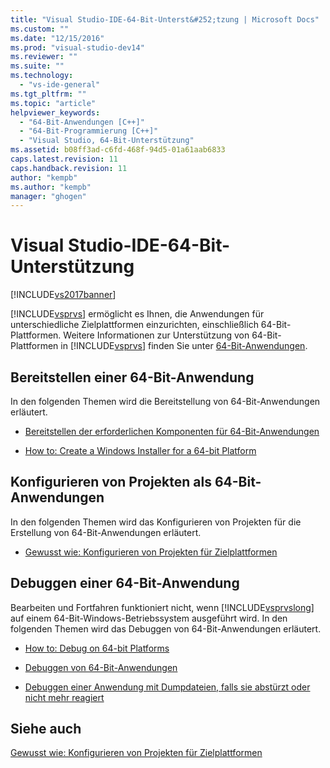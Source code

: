 ```yaml
---
title: "Visual Studio-IDE-64-Bit-Unterst&#252;tzung | Microsoft Docs"
ms.custom: ""
ms.date: "12/15/2016"
ms.prod: "visual-studio-dev14"
ms.reviewer: ""
ms.suite: ""
ms.technology: 
  - "vs-ide-general"
ms.tgt_pltfrm: ""
ms.topic: "article"
helpviewer_keywords: 
  - "64-Bit-Anwendungen [C++]"
  - "64-Bit-Programmierung [C++]"
  - "Visual Studio, 64-Bit-Unterstützung"
ms.assetid: b08ff3ad-c6fd-468f-94d5-01a61aab6833
caps.latest.revision: 11
caps.handback.revision: 11
author: "kempb"
ms.author: "kempb"
manager: "ghogen"
---
```

# Visual Studio-IDE-64-Bit-Unterst&#252;tzung
[!INCLUDE[vs2017banner](../code-quality/includes/vs2017banner.md)]

[!INCLUDE[vsprvs](../code-quality/includes/vsprvs_md.md)] ermöglicht es Ihnen, die Anwendungen für unterschiedliche Zielplattformen einzurichten, einschließlich 64\-Bit\-Plattformen.  Weitere Informationen zur Unterstützung von 64\-Bit\-Plattformen in [!INCLUDE[vsprvs](../code-quality/includes/vsprvs_md.md)] finden Sie unter [64\-Bit\-Anwendungen](../Topic/64-bit%20Applications.md).  
  
## Bereitstellen einer 64\-Bit\-Anwendung  
 In den folgenden Themen wird die Bereitstellung von 64\-Bit\-Anwendungen erläutert.  
  
-   [Bereitstellen der erforderlichen Komponenten für 64\-Bit\-Anwendungen](../deployment/deploying-prerequisites-for-64-bit-applications.md)  
  
-   [How to: Create a Windows Installer for a 64\-bit Platform](http://msdn.microsoft.com/de-de/232bfc64-f99a-4cc6-9806-ba70bb9a09ff)  
  
## Konfigurieren von Projekten als 64\-Bit\-Anwendungen  
 In den folgenden Themen wird das Konfigurieren von Projekten für die Erstellung von 64\-Bit\-Anwendungen erläutert.  
  
-   [Gewusst wie: Konfigurieren von Projekten für Zielplattformen](../ide/how-to-configure-projects-to-target-platforms.md)  
  
## Debuggen einer 64\-Bit\-Anwendung  
 Bearbeiten und Fortfahren funktioniert nicht, wenn [!INCLUDE[vsprvslong](../code-quality/includes/vsprvslong_md.md)] auf einem 64\-Bit\-Windows\-Betriebssystem ausgeführt wird.  In den folgenden Themen wird das Debuggen von 64\-Bit\-Anwendungen erläutert.  
  
-   [How to: Debug on 64\-bit Platforms](http://msdn.microsoft.com/de-de/27495e23-a624-46fb-996f-043d0a816dd5)  
  
-   [Debuggen von 64\-Bit\-Anwendungen](../debugger/debug-64-bit-applications.md)  
  
-   [Debuggen einer Anwendung mit Dumpdateien, falls sie abstürzt oder nicht mehr reagiert](../debugger/using-dump-files.md)  
  
## Siehe auch  
 [Gewusst wie: Konfigurieren von Projekten für Zielplattformen](../ide/how-to-configure-projects-to-target-platforms.md)